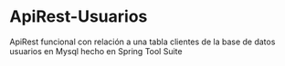 # ApiRest-Usuarios
ApiRest funcional con relación a una tabla clientes de la base de datos usuarios en Mysql hecho en Spring Tool Suite
